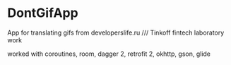 # DontGifApp
App for translating gifs from developerslife.ru /// 
Tinkoff fintech laboratory work  

worked with coroutines, room, dagger 2, retrofit 2, okhttp, gson, glide
